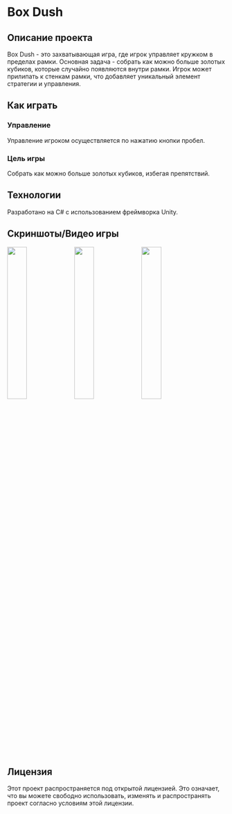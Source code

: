 # Box Dush

## Описание проекта
Box Dush - это захватывающая игра, где игрок управляет кружком в пределах рамки. Основная задача - собрать как можно больше золотых кубиков, которые случайно появляются внутри рамки. Игрок может прилипать к стенкам рамки, что добавляет уникальный элемент стратегии и управления.

## Как играть
### Управление
Управление игроком осуществляется по нажатию кнопки пробел.

### Цель игры
Собрать как можно больше золотых кубиков, избегая препятствий.

## Технологии
Разработано на C# с использованием фреймворка Unity.

## Скриншоты/Видео игры
<p>
  <img src="https://drive.google.com/uc?export=download&confirm=no_antivirus&id=1G08Q46Tem2qjX3o1XfF6pTt2DPjhwcuK" width="30%" height="30%">
  <img src="https://drive.google.com/uc?export=download&confirm=no_antivirus&id=1M9Su4MS-3TmDla_XWQ7HhPKNhJWuile8" width="30%" height="30%">
  <img src="https://drive.google.com/uc?export=download&confirm=no_antivirus&id=1TGCfnA8UuJCq5ttRZOCWzBWqnPQNZyMv" width="30%" height="30%">
</p>

## Лицензия
Этот проект распространяется под открытой лицензией. Это означает, что вы можете свободно использовать, изменять и распространять проект согласно условиям этой лицензии.
